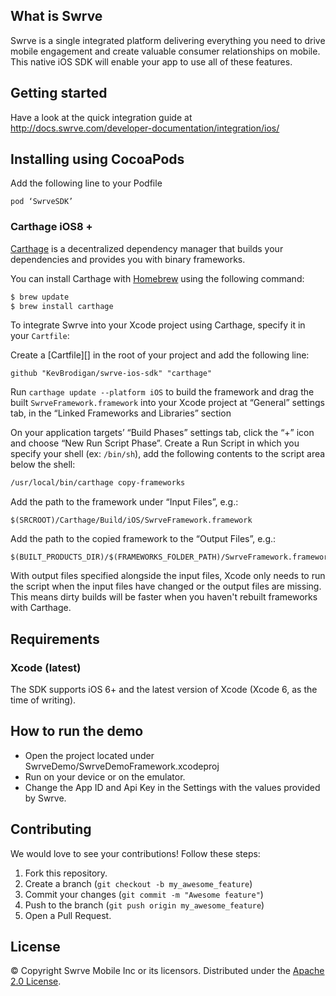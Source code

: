 What is Swrve
-------------
Swrve is a single integrated platform delivering everything you need to drive mobile engagement and create valuable consumer relationships on mobile.  
This native iOS SDK will enable your app to use all of these features.

Getting started
---------------
Have a look at the quick integration guide at http://docs.swrve.com/developer-documentation/integration/ios/

Installing using CocoaPods
--------------------------
Add the following line to your Podfile
```
pod ‘SwrveSDK’
```

### Carthage  iOS8 + 

[Carthage](https://github.com/Carthage/Carthage) is a decentralized dependency manager that builds your dependencies and provides you with binary frameworks.

You can install Carthage with [Homebrew](http://brew.sh/) using the following command:

```bash
$ brew update
$ brew install carthage
```

To integrate Swrve into your Xcode project using Carthage, specify it in your `Cartfile`:

Create a [Cartfile][] in the root of your project and add the following line:

```ogdl
github "KevBrodigan/swrve-ios-sdk" "carthage"
```

Run `carthage update --platform iOS` to build the framework and drag the built `SwrveFramework.framework` into your Xcode project at “General” settings tab, in the “Linked Frameworks and Libraries” section

On your application targets’ “Build Phases” settings tab, click the “+” icon and choose “New Run Script Phase”. Create a Run Script in which you specify your shell (ex: `/bin/sh`), add the following contents to the script area below the shell:

```sh
/usr/local/bin/carthage copy-frameworks
```

Add the path to the framework under “Input Files”, e.g.:

```
$(SRCROOT)/Carthage/Build/iOS/SwrveFramework.framework
```

Add the path to the copied framework to the “Output Files”, e.g.:

```
$(BUILT_PRODUCTS_DIR)/$(FRAMEWORKS_FOLDER_PATH)/SwrveFramework.framework
```

With output files specified alongside the input files, Xcode only needs to run the script when the input files have changed or the output files are missing. This means dirty builds will be faster when you haven't rebuilt frameworks with Carthage.


Requirements
------------
### Xcode (latest)
The SDK supports iOS 6+ and the latest version of Xcode (Xcode 6, as the time of writing).

How to run the demo
-------------------
- Open the project located under SwrveDemo/SwrveDemoFramework.xcodeproj
- Run on your device or on the emulator.
- Change the App ID and Api Key in the Settings with the values provided by Swrve.

Contributing
------------
We would love to see your contributions! Follow these steps:

1. Fork this repository.
2. Create a branch (`git checkout -b my_awesome_feature`)
3. Commit your changes (`git commit -m "Awesome feature"`)
4. Push to the branch (`git push origin my_awesome_feature`)
5. Open a Pull Request.

License
-------
© Copyright Swrve Mobile Inc or its licensors. Distributed under the [Apache 2.0 License](LICENSE).
